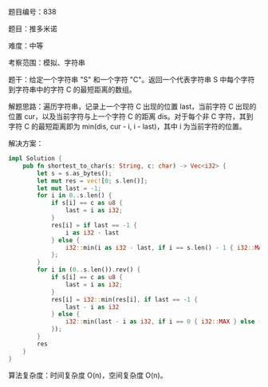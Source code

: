 题目编号：838

题目：推多米诺

难度：中等

考察范围：模拟、字符串

题干：给定一个字符串 "S" 和一个字符 "C"。返回一个代表字符串 S 中每个字符到字符串中的字符 C 的最短距离的数组。

解题思路：遍历字符串，记录上一个字符 C 出现的位置 last，当前字符 C 出现的位置 cur，以及当前字符与上一个字符 C 的距离 dis。对于每个非 C 字符，其到字符 C 的最短距离即为 min(dis, cur - i, i - last)，其中 i 为当前字符的位置。

解决方案：

```rust
impl Solution {
    pub fn shortest_to_char(s: String, c: char) -> Vec<i32> {
        let s = s.as_bytes();
        let mut res = vec![0; s.len()];
        let mut last = -1;
        for i in 0..s.len() {
            if s[i] == c as u8 {
                last = i as i32;
            }
            res[i] = if last == -1 {
                i as i32 - last
            } else {
                i32::min(i as i32 - last, if i == s.len() - 1 { i32::MAX } else { s[i + 1..].iter().position(|&x| x == c as u8).unwrap() as i32 + i as i32 + 1 - last } )
            };
        }
        for i in (0..s.len()).rev() {
            if s[i] == c as u8 {
                last = i as i32;
            }
            res[i] = i32::min(res[i], if last == -1 {
                last - i as i32
            } else {
                i32::min(last - i as i32, if i == 0 { i32::MAX } else { i as i32 - s[..i].iter().rposition(|&x| x == c as u8).unwrap() as i32 } )
            });
        }
        res
    }
}
```

算法复杂度：时间复杂度 O(n)，空间复杂度 O(n)。